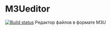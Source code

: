 # M3Ueditor
[![Build status](https://ci.appveyor.com/api/projects/status/tqr31e744fjmqwaa?svg=true)](https://ci.appveyor.com/project/hmaster20/m3ueditor)
Редактор файлов в формате M3U
